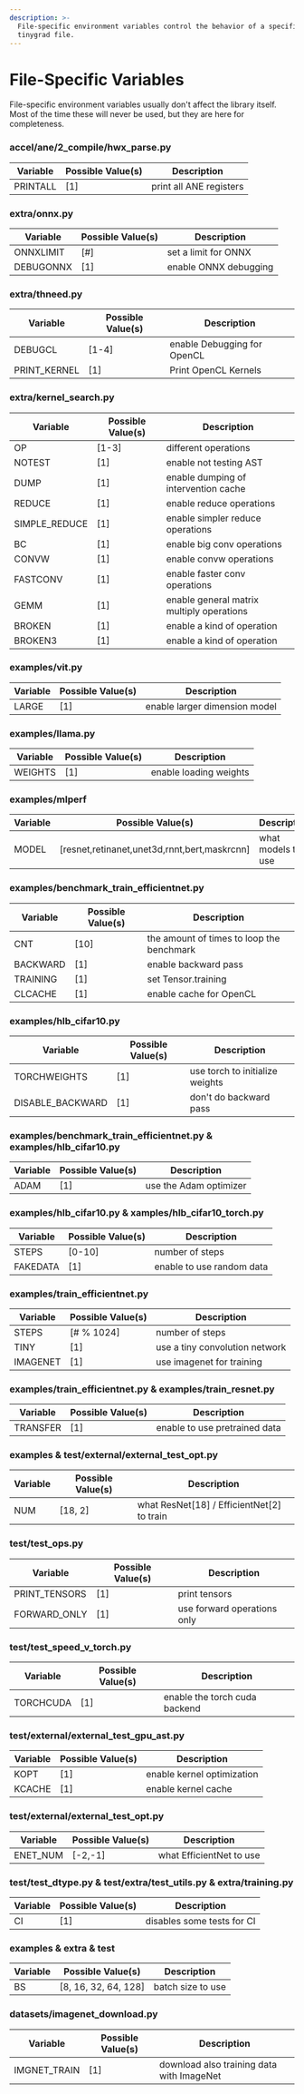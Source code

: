```yaml
---
description: >-
  File-specific environment variables control the behavior of a specific
  tinygrad file.
---
```


# File-Specific Variables

File-specific environment variables usually don't affect the library itself. Most of the time these will never be used, but they are here for completeness.

### accel/ane/2\_compile/hwx\_parse.py

| Variable | Possible Value(s) | Description             |
| -------- | ----------------- | ----------------------- |
| PRINTALL | \[1]              | print all ANE registers |

### extra/onnx.py

| Variable  | Possible Value(s) | Description           |
| --------- | ----------------- | --------------------- |
| ONNXLIMIT | \[#]              | set a limit for ONNX  |
| DEBUGONNX | \[1]              | enable ONNX debugging |

### extra/thneed.py

| Variable      | Possible Value(s) | Description                 |
| ------------- | ----------------- | --------------------------- |
| DEBUGCL       | \[1-4]            | enable Debugging for OpenCL |
| PRINT\_KERNEL | \[1]              | Print OpenCL Kernels        |

### extra/kernel\_search.py

| Variable       | Possible Value(s) | Description                               |
| -------------- | ----------------- | ----------------------------------------- |
| OP             | \[1-3]            | different operations                      |
| NOTEST         | \[1]              | enable not testing AST                    |
| DUMP           | \[1]              | enable dumping of intervention cache      |
| REDUCE         | \[1]              | enable reduce operations                  |
| SIMPLE\_REDUCE | \[1]              | enable simpler reduce operations          |
| BC             | \[1]              | enable big conv operations                |
| CONVW          | \[1]              | enable convw operations                   |
| FASTCONV       | \[1]              | enable faster conv operations             |
| GEMM           | \[1]              | enable general matrix multiply operations |
| BROKEN         | \[1]              | enable a kind of operation                |
| BROKEN3        | \[1]              | enable a kind of operation                |

### examples/vit.py

| Variable | Possible Value(s) | Description                   |
| -------- | ----------------- | ----------------------------- |
| LARGE    | \[1]              | enable larger dimension model |

### examples/llama.py

| Variable | Possible Value(s) | Description            |
| -------- | ----------------- | ---------------------- |
| WEIGHTS  | \[1]              | enable loading weights |

### examples/mlperf

| Variable | Possible Value(s)                             | Description        |
| -------- | --------------------------------------------- | ------------------ |
| MODEL    | \[resnet,retinanet,unet3d,rnnt,bert,maskrcnn] | what models to use |

### examples/benchmark\_train\_efficientnet.py

| Variable | Possible Value(s) | Description                               |
| -------- | ----------------- | ----------------------------------------- |
| CNT      | \[10]             | the amount of times to loop the benchmark |
| BACKWARD | \[1]              | enable backward pass                      |
| TRAINING | \[1]              | set Tensor.training                       |
| CLCACHE  | \[1]              | enable cache for OpenCL                   |

### examples/hlb\_cifar10.py

| Variable          | Possible Value(s) | Description                     |
| ----------------- | ----------------- | ------------------------------- |
| TORCHWEIGHTS      | \[1]              | use torch to initialize weights |
| DISABLE\_BACKWARD | \[1]              | don't do backward pass          |

### examples/benchmark\_train\_efficientnet.py & examples/hlb\_cifar10.py

| Variable | Possible Value(s) | Description            |
| -------- | ----------------- | ---------------------- |
| ADAM     | \[1]              | use the Adam optimizer |

### examples/hlb\_cifar10.py & xamples/hlb\_cifar10\_torch.py

| Variable | Possible Value(s) | Description               |
| -------- | ----------------- | ------------------------- |
| STEPS    | \[0-10]           | number of steps           |
| FAKEDATA | \[1]              | enable to use random data |

### examples/train\_efficientnet.py

| Variable | Possible Value(s) | Description                    |
| -------- | ----------------- | ------------------------------ |
| STEPS    | \[# % 1024]       | number of steps                |
| TINY     | \[1]              | use a tiny convolution network |
| IMAGENET | \[1]              | use imagenet for training      |

### examples/train\_efficientnet.py & examples/train\_resnet.py

| Variable | Possible Value(s) | Description                   |
| -------- | ----------------- | ----------------------------- |
| TRANSFER | \[1]              | enable to use pretrained data |

### examples & test/external/external\_test\_opt.py

| Variable | Possible Value(s) | Description                                  |
| -------- | ----------------- | -------------------------------------------- |
| NUM      | \[18, 2]          | what ResNet\[18] / EfficientNet\[2] to train |

### test/test\_ops.py

| Variable       | Possible Value(s) | Description                 |
| -------------- | ----------------- | --------------------------- |
| PRINT\_TENSORS | \[1]              | print tensors               |
| FORWARD\_ONLY  | \[1]              | use forward operations only |

### test/test\_speed\_v\_torch.py

| Variable  | Possible Value(s) | Description                   |
| --------- | ----------------- | ----------------------------- |
| TORCHCUDA | \[1]              | enable the torch cuda backend |

### test/external/external\_test\_gpu\_ast.py

| Variable | Possible Value(s) | Description                |
| -------- | ----------------- | -------------------------- |
| KOPT     | \[1]              | enable kernel optimization |
| KCACHE   | \[1]              | enable kernel cache        |

### test/external/external\_test\_opt.py

| Variable  | Possible Value(s) | Description              |
| --------- | ----------------- | ------------------------ |
| ENET\_NUM | \[-2,-1]          | what EfficientNet to use |

### test/test\_dtype.py & test/extra/test\_utils.py & extra/training.py

| Variable | Possible Value(s) | Description                |
| -------- | ----------------- | -------------------------- |
| CI       | \[1]              | disables some tests for CI |

### examples & extra & test

| Variable | Possible Value(s)     | Description       |
| -------- | --------------------- | ----------------- |
| BS       | \[8, 16, 32, 64, 128] | batch size to use |

### datasets/imagenet\_download.py

| Variable      | Possible Value(s) | Description                               |
| ------------- | ----------------- | ----------------------------------------- |
| IMGNET\_TRAIN | \[1]              | download also training data with ImageNet |

